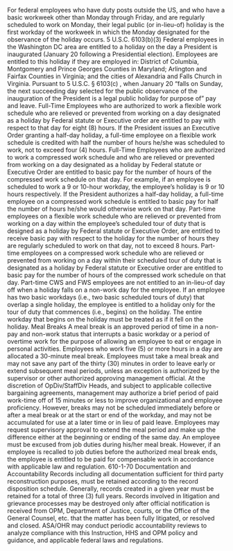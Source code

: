 
For federal employees who have duty posts outside the US, and who have a basic workweek other than Monday through Friday, and are regularly scheduled to work on Monday, their legal public (or in-lieu-of) holiday is the first workday of the workweek in which the Monday designated for the observance of the holiday occurs. 5 U.S.C. 6103(b)(3) 
Federal employees in the Washington DC area are entitled to a holiday on the day a President is inaugurated (January 20 following a Presidential election).  Employees are entitled to this holiday if they are employed in: District of Columbia, Montgomery and Prince Georges Counties in Maryland; Arlington and Fairfax Counties in Virginia; and the cities of Alexandria and Falls Church in Virginia.  Pursuant to 5 U.S.C. § 6103(c) , when January 20 “falls on Sunday, the next succeeding day selected for the public observance of the inauguration of the President is a legal public holiday for purpose of” pay and leave.
Full-Time Employees who are authorized to work a flexible work schedule who are relieved or prevented from working on a day designated as a holiday by Federal statute or Executive order are entitled to pay with respect to that day for eight (8) hours. If the President issues an Executive Order granting a half-day holiday, a full-time employee on a flexible work schedule is credited with half the number of hours he/she was scheduled to work, not to exceed four (4) hours. 
Full-Time Employees who are authorized to work a compressed work schedule and who are relieved or prevented from working on a day designated as a holiday by Federal statute or Executive Order are entitled to basic pay for the number of hours of the compressed work schedule on that day.  For example, if an employee is scheduled to work a 9 or 10-hour workday, the employee’s holiday is 9 or 10 hours respectively.  If the President authorizes a half-day holiday, a full-time employee on a compressed work schedule is entitled to basic pay for half the number of hours he/she would otherwise work on that day. 
Part-time employees on a flexible work schedule who are relieved or prevented from working on a day within the employee’s scheduled tour of duty that is designed as a holiday by Federal statute or Executive Order, are entitled to receive basic pay with respect to the holiday for the number of hours they are regularly scheduled to work on that day, not to exceed 8 hours.
Part-time employees on a compressed work schedule who are relieved or prevented from working on a day within their scheduled tour of duty that is designated as a holiday by Federal statute or Executive order are entitled to basic pay for the number of hours of the compressed work schedule on that day.
Part-time CWS and FWS employees are not entitled to an in-lieu-of day off when a holiday falls on a non-work day for the employee.
If an employee has two basic workdays (i.e., two basic scheduled tours of duty) that overlap a single holiday, the employee is entitled to a holiday only for the tour of duty that commences (i.e., begins) on the holiday. The entire workday that begins on the holiday must be treated as if it fell on the holiday.
Meal Breaks
A meal break is an approved period of time in a non-pay and non-work status that interrupts a basic workday or a period of overtime work for the purpose of allowing an employee to eat or engage in personal activities.  Employees who work five (5) or more hours in a day are allocated a 30-minute meal break.  Employees must take a meal break and may not save any part of the thirty (30) minutes in order to leave early or extend subsequent meal periods, unless an exception is authorized by the supervisor or other authorized approving management official.
At the discretion of OpDiv/StaffDiv Heads, and subject to applicable collective bargaining agreements, management may authorize a brief period of paid work-time off of 15 minutes or less to improve organizational and employee proficiency.  However, breaks may not be scheduled immediately before or after a meal break or at the start or end of the workday, and may not be accumulated for use at a later time or in lieu of paid leave.
Employees may request supervisory approval to extend the meal period and make up the difference either at the beginning or ending of the same day.
An employee must be excused from job duties during his/her meal break. However, if an employee is recalled to job duties before the authorized meal break ends, the employee is entitled to be paid for compensable work in accordance with applicable law and regulation.
610-1-70 Documentation and Accountability
Records including all documentation sufficient for third party reconstruction purposes, must be retained according to the record disposition schedule.  Generally, records created in a given year must be retained for a total of three (3) full years. 
Records involved in litigation and grievance processes may be destroyed only after official notification is received from OPM, Department of Justice, courts, or the Office of the General Counsel, etc. that the matter has been fully litigated, or resolved and closed.
ASA/OHR may conduct periodic accountability reviews to analyze compliance with this Instruction, HHS and OPM policy and guidance, and applicable federal laws and regulations.
